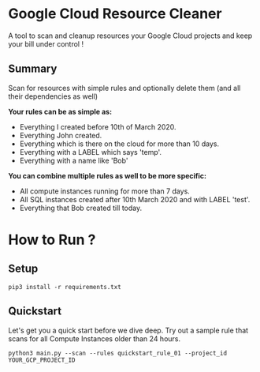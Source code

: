 # Google Cloud Resource Cleaner  
A tool to scan and cleanup resources your Google Cloud projects and keep your bill under control !

## Summary
Scan for resources with simple rules and optionally delete them (and all their dependencies as well)

**Your rules can be as simple as:**

 - Everything I created before 10th of March 2020.
 - Everything John created.
 - Everything which is there on the cloud for more than 10 days.
 - Everything with a LABEL which says 'temp'.
 - Everything with a name like 'Bob'

**You can combine multiple rules as well to be more specific:**

 - All compute instances running for more than 7 days.
 - All SQL instances created after 10th March 2020 and with LABEL 'test'.
 - Everything that Bob created till today.

# How to Run ?
## Setup

    pip3 install -r requirements.txt

## Quickstart
Let's get you a quick start before we dive deep. Try out a sample rule that scans for all Compute Instances older than 24 hours.

    python3 main.py --scan --rules quickstart_rule_01 --project_id YOUR_GCP_PROJECT_ID